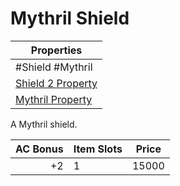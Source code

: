# Mythril Shield

| Properties                                                               |
| ------------------------------------------------------------------------ |
| #Shield #Mythril                                                         |
| [Shield 2 Property](../Armor%20Properties/Shield%20X%20Property.md)      |
| [Mythril Property](../../../Material%20Properties/Mythril%20Property.md) |

A Mythril shield.

| AC Bonus | Item Slots | Price |
| -------: | ---------- | ----- |
|       +2 | 1          | 15000 |
